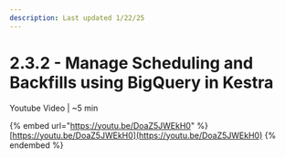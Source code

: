 ```yaml
---
description: Last updated 1/22/25
---
```


# 2.3.2 - Manage Scheduling and Backfills using BigQuery in Kestra

Youtube Video | \~5 min

{% embed url="https://youtu.be/DoaZ5JWEkH0" %}
[https://youtu.be/DoaZ5JWEkH0](https://youtu.be/DoaZ5JWEkH0)
{% endembed %}







